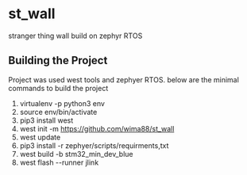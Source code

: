 # st_wall
stranger thing wall build on zephyr RTOS

## Building the Project 
Project was used west tools and zephyer RTOS. below are the minimal commands to build the project
1. virtualenv -p python3 env
2. source env/bin/activate
3. pip3 install west
4. west init -m https://github.com/wima88/st_wall
5. west update
6. pip3 install -r zephyer/scripts/requirments,txt
7. west build -b stm32_min_dev_blue 
8. west flash --runner jlink


